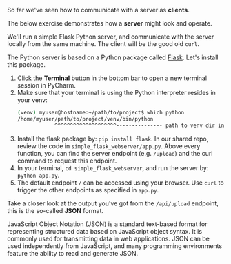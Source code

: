 So far we've seen how to communicate with a server as **clients**.

The below exercise demonstrates how a **server** might look and operate.

We'll run a simple Flask Python server, and communicate with the server locally from the same machine. The client will be the good old `curl`.

The Python server is based on a Python package called [Flask](https://flask.palletsprojects.com/en/2.2.x/quickstart/#). Let's install this package.
1. Click the **Terminal** button in the bottom bar to open a new terminal session in PyCharm.
1. Make sure that your terminal is using the Python interpreter resides in your venv:
    ```bash
    (venv) myuser@hostname:~/path/to/project$ which python
    /home/myuser/path/to/project/venv/bin/python
                ^^^^^^^^^^^^^^^^^^^^--------------- path to venv dir in your project files
    ```
1. Install the flask package by: `pip install flask`.
    In our shared repo, review the code in `simple_flask_webserver/app.py`. Above every function, you can find the server endpoint (e.g. `/upload`) and the curl command to request this endpoint.
1. In your terminal, `cd simple_flask_webserver`, and run the server by: `python app.py`.
1. The default endpoint `/` can be accessed using your browser. Use `curl` to trigger the other endpoints as specified in `app.py`.

Take a closer look at the output you've got from the `/api/upload` endpoint, this is the so-called **JSON** format. 

JavaScript Object Notation (JSON) is a standard text-based format for representing structured data based on JavaScript object syntax. It is commonly used for transmitting data in web applications. JSON can be used independently from JavaScript, and many programming environments feature the ability to read and generate JSON.